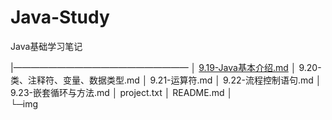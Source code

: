 # Java-Study

Java基础学习笔记

|————————————————————
│  [9.19-Java基本介绍.md](.\9.19-Java基本介绍.md)
│  9.20-类、注释符、变量、数据类型.md
│  9.21-运算符.md
│  9.22-流程控制语句.md
│  9.23-嵌套循环与方法.md
│  project.txt
│  README.md
│  
└─img



